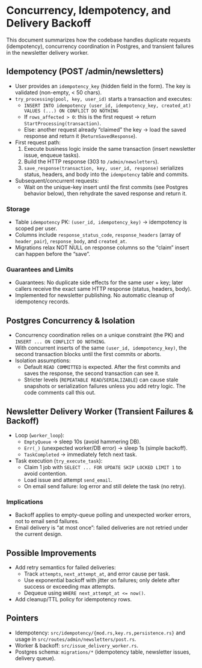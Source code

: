 # Concurrency, Idempotency, and Delivery Backoff

This document summarizes how the codebase handles duplicate requests (idempotency),
concurrency coordination in Postgres, and transient failures in the newsletter delivery worker.

## Idempotency (POST /admin/newsletters)

- User provides an `idempotency_key` (hidden field in the form). The key is validated (non-empty, < 50 chars).
- `try_processing(pool, key, user_id)` starts a transaction and executes:
  - `INSERT INTO idempotency (user_id, idempotency_key, created_at) VALUES (...) ON CONFLICT DO NOTHING`
  - If `rows_affected > 0`: this is the first request → return `StartProcessing(transaction)`.
  - Else: another request already “claimed” the key → load the saved response and return it (`ReturnSavedResponse`).
- First request path:
  1) Execute business logic inside the same transaction (insert newsletter issue, enqueue tasks).
  2) Build the HTTP response (303 to `/admin/newsletters`).
  3) `save_response(transaction, key, user_id, response)` serializes status, headers, and body into the `idempotency` table and commits.
- Subsequent/concurrent requests:
  - Wait on the unique-key insert until the first commits (see Postgres behavior below), then rehydrate the saved response and return it.

### Storage

- Table `idempotency` PK: `(user_id, idempotency_key)` → idempotency is scoped per user.
- Columns include `response_status_code`, `response_headers` (array of `header_pair`), `response_body`, and `created_at`.
- Migrations relax NOT NULL on response columns so the “claim” insert can happen before the “save”.

### Guarantees and Limits

- Guarantees: No duplicate side effects for the same user + key; later callers receive the exact same HTTP response (status, headers, body).
- Implemented for newsletter publishing. No automatic cleanup of idempotency records.

## Postgres Concurrency & Isolation

- Concurrency coordination relies on a unique constraint (the PK) and `INSERT ... ON CONFLICT DO NOTHING`.
- With concurrent inserts of the same `(user_id, idempotency_key)`, the second transaction blocks until the first commits or aborts.
- Isolation assumptions:
  - Default `READ COMMITTED` is expected. After the first commits and saves the response, the second transaction can see it.
  - Stricter levels (`REPEATABLE READ`/`SERIALIZABLE`) can cause stale snapshots or serialization failures unless you add retry logic. The code comments call this out.

## Newsletter Delivery Worker (Transient Failures & Backoff)

- Loop (`worker_loop`):
  - `EmptyQueue` → sleep 10s (avoid hammering DB).
  - `Err(_)` (unexpected worker/DB error) → sleep 1s (simple backoff).
  - `TaskCompleted` → immediately fetch next task.
- Task execution (`try_execute_task`):
  - Claim 1 job with `SELECT ... FOR UPDATE SKIP LOCKED LIMIT 1` to avoid contention.
  - Load issue and attempt `send_email`.
  - On email send failure: log error and still delete the task (no retry).

### Implications

- Backoff applies to empty-queue polling and unexpected worker errors, not to email send failures.
- Email delivery is “at most once”: failed deliveries are not retried under the current design.

## Possible Improvements

- Add retry semantics for failed deliveries:
  - Track `attempts`, `next_attempt_at`, and error cause per task.
  - Use exponential backoff with jitter on failures; only delete after success or exceeding max attempts.
  - Dequeue using `WHERE next_attempt_at <= now()`.
- Add cleanup/TTL policy for idempotency rows.

## Pointers

- Idempotency: `src/idempotency/{mod.rs,key.rs,persistence.rs}` and usage in `src/routes/admin/newsletters/post.rs`.
- Worker & backoff: `src/issue_delivery_worker.rs`.
- Postgres schema: `migrations/*` (idempotency table, newsletter issues, delivery queue).

